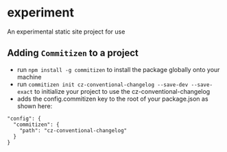 # experiment
An experimental static site project for use

## Adding `Commitizen` to a project
- run `npm install -g commitizen` to install the package globally onto your machine
- run `commitizen init cz-conventional-changelog --save-dev --save-exact` to initialize your project to use the cz-conventional-changelog
- adds the config.commitizen key to the root of your package.json as shown here:
```
"config": {
  "commitizen": {
    "path": "cz-conventional-changelog"
  }
}
```